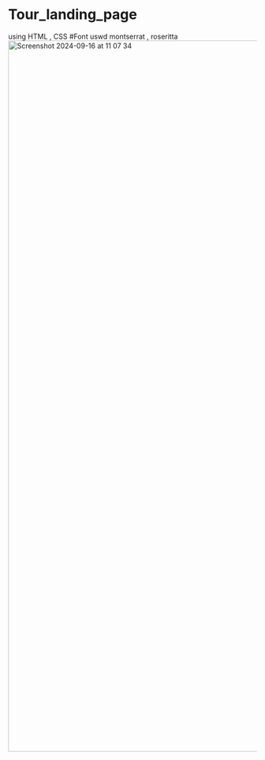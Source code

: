 # Tour_landing_page
using HTML , CSS 
#Font uswd montserrat , roseritta
<img width="1440" alt="Screenshot 2024-09-16 at 11 07 34" src="https://github.com/user-attachments/assets/18475351-8736-4fd3-a304-a18c58f1cddc">
